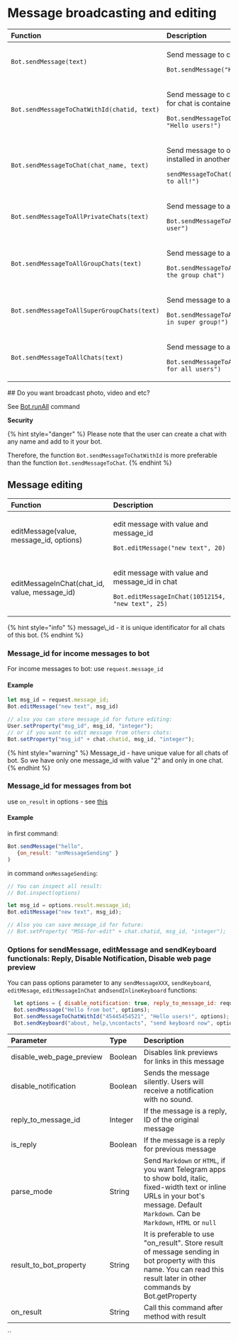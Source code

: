 # Message broadcasting and editing



<table>
  <thead>
    <tr>
      <th style="text-align:left">Function</th>
      <th style="text-align:left">Description</th>
    </tr>
  </thead>
  <tbody>
    <tr>
      <td style="text-align:left"><code>Bot.sendMessage(text)</code>
      </td>
      <td style="text-align:left">
        <p>Send message to current chat</p>
        <p></p>
        <p><code>Bot.sendMessage(&quot;Hello from bot&quot;)</code>
        </p>
      </td>
    </tr>
    <tr>
      <td style="text-align:left"><code>Bot.sendMessageToChatWithId(chatid, text)</code>
      </td>
      <td style="text-align:left">
        <p>Send message to chat with id. Current chatid for chat is contained in
          chat.chatid</p>
        <p></p>
        <p><code>Bot.sendMessageToChatWithId(&quot;45445454521&quot;, &quot;Hello users!&quot;)</code>
        </p>
      </td>
    </tr>
    <tr>
      <td style="text-align:left"><code>Bot.sendMessageToChat(chat_name, text)</code>
      </td>
      <td style="text-align:left">
        <p>Send message to other chat. The bot must be installed in another chat
          room</p>
        <p></p>
        <p><code>sendMessageToChat(&quot;OtherTestChat&quot;, &quot;Hello to all!&quot;)</code>
        </p>
      </td>
    </tr>
    <tr>
      <td style="text-align:left"><code>Bot.sendMessageToAllPrivateChats(text)</code>
      </td>
      <td style="text-align:left">
        <p>Send message to all private chats</p>
        <p></p>
        <p><code>Bot.sendMessageToAllPrivateChats(&quot;Hello user&quot;)</code>
        </p>
      </td>
    </tr>
    <tr>
      <td style="text-align:left"><code>Bot.sendMessageToAllGroupChats(text)</code>
      </td>
      <td style="text-align:left">
        <p>Send message to all group chats</p>
        <p></p>
        <p><code>Bot.sendMessageToAllGroupChats(&quot;this is the group chat&quot;)</code>
        </p>
      </td>
    </tr>
    <tr>
      <td style="text-align:left"><code>Bot.sendMessageToAllSuperGroupChats(text)</code>
      </td>
      <td style="text-align:left">
        <p>Send message to all super group chat</p>
        <p></p>
        <p><code>Bot.sendMessageToAllSuperGroupChats(&quot;You in super group!&quot;)</code>
        </p>
      </td>
    </tr>
    <tr>
      <td style="text-align:left"><code>Bot.sendMessageToAllChats(text)</code>
      </td>
      <td style="text-align:left">
        <p>Send message to all chat</p>
        <p></p>
        <p><code>Bot.sendMessageToAllChats(&quot;This message for all users&quot;)</code>
        </p>
      </td>
    </tr>
  </tbody>
</table>## Do you want broadcast photo, video and etc?

See [Bot.runAll](https://help.bots.business/scenarios-and-bjs/bot-functions#bot-runall-options) command



**Security**

{% hint style="danger" %}
Please note that the user can create a chat with any name and add to it your bot.

Therefore, the function `Bot.sendMessageToChatWithId` is more preferable than the function `Bot.sendMessageToChat`.
{% endhint %}

## **Message editing**

<table>
  <thead>
    <tr>
      <th style="text-align:left"><b>Function</b>
      </th>
      <th style="text-align:left">Description</th>
    </tr>
  </thead>
  <tbody>
    <tr>
      <td style="text-align:left">editMessage(value, message_id, options)</td>
      <td style="text-align:left">
        <p>edit message with value and message_id</p>
        <p></p>
        <p><code>Bot.editMessage(&quot;new text&quot;, 20)</code>
        </p>
      </td>
    </tr>
    <tr>
      <td style="text-align:left">editMessageInChat(chat_id, value, message_id)</td>
      <td style="text-align:left">
        <p>edit message with value and message_id in chat</p>
        <p></p>
        <p><code>Bot.editMessageInChat(10512154, &quot;new text&quot;, 25)</code>
        </p>
      </td>
    </tr>
  </tbody>
</table>{% hint style="info" %}
message\_id - it is unique identificator for all chats of this bot.
{% endhint %}

### **Message\_id for income messages to bot**

For income messages to bot: use `request.message_id`

#### Example

```javascript
let msg_id = request.message_id;
Bot.editMessage("new text", msg_id)

// also you can store message_id for future editing:
User.setProperty("msg_id", msg_id, "integer");
// or if you want to edit message from others chats:
Bot.setProperty("msg_id" + chat.chatid, msg_id, "integer");
```

{% hint style="warning" %}
Message\_id - have unique value for all chats of bot. So we have only one message\_id with value "2" and only in one chat.
{% endhint %}

### **Message\_id for** messages from bot

use `on_result` in options - see [this](https://help.bots.business/scenarios-and-bjs/message-broadcasting#options-for-sendmessage-editmessage-and-sendkeyboard-functionals-reply-disable-notification-disable-web-page-preview)

#### Example

in first command:

```javascript
Bot.sendMessage("hello",
   {on_result: "onMessageSending" }
)
```

in command `onMessageSending`:

```javascript
// You can inspect all result:
// Bot.inspect(options)

let msg_id = options.result.message_id;
Bot.editMessage("new text", msg_id);

// Also you can save message_id for future:
// Bot.setProperty( "MSG-for-edit" + chat.chatid, msg_id, "integer");
```



### **Options for sendMessage, editMessage and sendKeyboard functionals: Reply, Disable Notification, Disable web page preview**

You can pass options parameter to any `sendMessageXXX`, `sendKeyboard`, `editMesage`, `editMessageInChat` and`sendInlineKeyboard` functions:

```javascript
  let options = { disable_notification: true, reply_to_message_id: request.message_id };
  Bot.sendMessage("Hello from bot", options);
  Bot.sendMessageToChatWithId("45445454521", "Hello users!", options);
  Bot.sendKeyboard("about, help,\ncontacts", "send keyboard now", options)
```

| Parameter | Type | Description |
| :--- | :--- | :--- |
| disable\_web\_page\_preview | Boolean | Disables link previews for links in this message |
| disable\_notification | Boolean | Sends the message silently. Users will receive a notification with no sound. |
| reply\_to\_message\_id | Integer | If the message is a reply, ID of the original message |
| is\_reply | Boolean | If the message is a reply for previous message |
| parse\_mode | String | Send `Markdown` or `HTML`, if you want Telegram apps to show bold, italic, fixed-width text or inline URLs in your bot's message. Default `Markdown`. Can be `Markdown`, `HTML` or `null` |
| result\_to\_bot\_property | String | It is preferable to use "on\_result". Store result of message sending in bot property with this name.  You can read this result later in other commands by Bot.getProperty |
| on\_result | String | Call this command after method with result  |

\`\`


